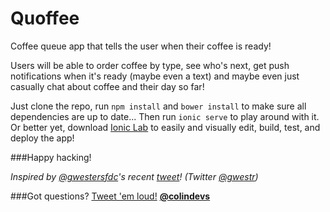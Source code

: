 # Quoffee
Coffee queue app that tells the user when their coffee is ready!

Users will be able to order coffee by type, see who's next, get push notifications when it's ready (maybe even a text) and maybe even just casually chat about coffee and their day so far!

Just clone the repo, run `npm install` and `bower install` to make sure all dependencies are up to date... Then run `ionic serve` to play around with it. Or better yet, download <a href="http://lab.ionic.io" target="_blank">Ionic Lab</a> to easily and visually edit, build, test, and deploy the app!

###Happy hacking!

*Inspired by <a href="https://github.com/gwestersfdc" target="_blank">@gwestersfdc</a>'s recent <a href="https://twitter.com/gwestr/status/657603548029423617" target="_blank">tweet</a>! (Twitter <a href="https://twitter.com/gwestr" target="_blank">@gwestr</a>)*

###Got questions? <a href="https://twitter.com/colindevs" target="_blank">Tweet 'em loud!</a>
**<a href="https://twitter.com/colindevs" target="_blank">@colindevs</a>**
